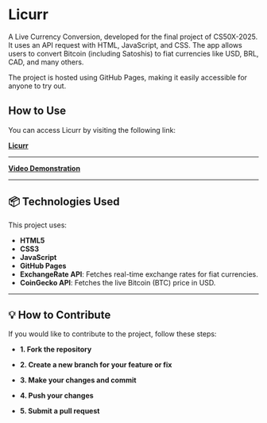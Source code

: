 # Licurr

A Live Currency Conversion, developed for the final project of CS50X-2025. It uses an API request with HTML, JavaScript, and CSS. The app allows users to convert Bitcoin (including Satoshis) to fiat currencies like USD, BRL, CAD, and many others.

The project is hosted using GitHub Pages, making it easily accessible for anyone to try out.

## How to Use



You can access Licurr by visiting the following link:

[**Licurr**](https://victorcostanova.github.io/Licurr/)


---
[**Video Demonstration**](https://youtu.be/qDj4zg3XUiI)

---

## 📦 Technologies Used

This project uses:

- **HTML5**
- **CSS3**
- **JavaScript**
- **GitHub Pages**
- **ExchangeRate API**: Fetches real-time exchange rates for fiat currencies.
- **CoinGecko API**: Fetches the live Bitcoin (BTC) price in USD.

---

## 💡 How to Contribute

If you would like to contribute to the project, follow these steps:

- **1. Fork the repository**

- **2. Create a new branch for your feature or fix**

- **3. Make your changes and commit**

- **4. Push your changes**

- **5. Submit a pull request**
